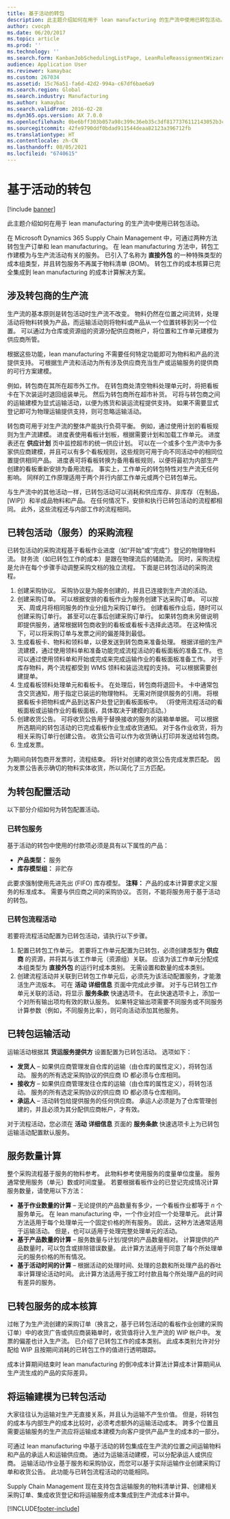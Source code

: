```yaml
---
title: 基于活动的转包
description: 此主题介绍如何在用于 lean manufacturing 的生产流中使用已转包活动。
author: cvocph
ms.date: 06/20/2017
ms.topic: article
ms.prod: ''
ms.technology: ''
ms.search.form: KanbanJobSchedulingListPage, LeanRuleReassignmentWizard, PlanActivity, ReqSupplyDemandSchedule, PlanActivityServiceDetails, PlanActivityServiceWizard
audience: Application User
ms.reviewer: kamaybac
ms.custom: 267034
ms.assetid: 15c76a51-fa6d-42d2-994a-c67df6bae6a9
ms.search.region: Global
ms.search.industry: Manufacturing
ms.author: kamaybac
ms.search.validFrom: 2016-02-28
ms.dyn365.ops.version: AX 7.0.0
ms.openlocfilehash: 0be6bff303b057a98c399c36eb35c3df8177376112143052b3c0e5652b62a286
ms.sourcegitcommit: 42fe9790ddf0bdad911544deaa82123a396712fb
ms.translationtype: HT
ms.contentlocale: zh-CN
ms.lasthandoff: 08/05/2021
ms.locfileid: "6740615"
---
```

# <a name="activity-based-subcontracting"></a>基于活动的转包

[!include [banner](../includes/banner.md)]

此主题介绍如何在用于 lean manufacturing 的生产流中使用已转包活动。

在 Microsoft Dynamics 365 Supply Chain Management 中，可通过两种方法转包生产订单和 lean manufacturing。 在 lean manufacturing 方法中，转包工作建模为与生产流活动有关的服务。 已引入了名称为 **直接外包** 的一种特殊类型的成本组类型，并且转包服务不再属于物料清单 (BOM)。 转包工作的成本核算已完全集成到 lean manufacturing 的成本计算解决方案。

## <a name="production-flows-that-involve-subcontractors"></a>涉及转包商的生产流
生产流的基本原则是转包活动时生产流不改变。 物料仍然在位置之间流转，处理活动将物料转换为产品，而运输活动则将物料或产品从一个位置转移到另一个位置。 可以通过为仓库或资源组的资源分配供应商帐户，将位置和工作单元建模为供应商所管。  

根据这些功能，lean manufacturing 不需要任何特定功能即可为物料和产品的流提供支持。 可根据生产流和活动为所有涉及供应商充当生产或运输服务的提供商的可行方案建模。  

例如，转包商在其所在超市外工作。 在转包商处清空物料处理单元时，将把看板卡在下次装运时退回组装单元。 然后为转包商所在超市补货。 可将与转包商之间的运输建模为显式运输活动，以便为拣货和装运流程提供支持。 如果不需要显式登记即可为物理运输提供支持，则可忽略运输活动。  

转包商可用于对生产流的整体产能执行负荷平衡。 例如，通过使用计划的看板规则为生产流建模。 进度表使用看板计划板，根据需要计划和加载工作单元。 进度表还在 **供应计划** 页中监控超市的统一供应计划。 可以在一个或多个生产流中为多家供应商建模，并且可以有多个看板规则，这些规则可用于向不同活动中的相同位置提供相同产品。 进度表可将看板转换为备用看板规则，以便将最初为内部生产创建的看板重新安排为备用流程。 事实上，工作单元的转包特性对生产流无任何影响。 同样的工作原理适用于两个并行内部工作单元或两个已转包单元。   

与生产流中的其他活动一样，已转包活动可以消耗和供应库存、非库存（在制品，\[WIP\]）和半成品物料和产品。 在任何情况下，安排和执行已转包活动的流程都相同。 此外，这些流程还与内部工作的流程相同。

## <a name="purchase-process-for-subcontracted-activities-services"></a>已转包活动（服务）的采购流程
已转包活动的采购流程基于看板作业进度（如“开始”或“完成”）登记的物理物料流。 财务流（如已转包工作的成本）是跟在物理流后的辅助流。 同时，采购流程是允许在每个步骤手动调整采购文档的独立流程。 下面是已转包活动的采购流程。

1.  创建采购协议。 采购协议是为服务创建的，并且已连接到生产流的活动。
2.  创建采购订单。 可以根据安排的看板作业为服务创建下达采购订单。 可以按天、周或月将相同服务的作业分组为采购订单行。 创建看板作业后，随时可以创建采购订单行。 甚至可以在事后创建采购订单行。 如果转包商未另做说明即提供服务，通常根据转包商收到的看板或看板卡选择此选项。 在这种情况下，可以将采购订单与发票之间的偏差降到最低。
3.  生成看板卡、物料和领料单，以便发送到转包商来准备处理。 根据详细的生产流建模，通过使用领料单和准备功能完成流程活动的看板面板的准备工作。 也可以通过使用领料单和开始或完成来完成运输作业的看板面板准备工作。 对于库存物料，两个流程都受到 WMS 领料和装运流程的支持。 可以根据需要创建提单。
4.  生成看板领料处理单元和看板卡。 在处理后，转包商将退回卡。 卡中通常包含交货通知，用于指定已装运的物理物料。 无需对所提供服务的引用。 将根据看板卡把物料或产品到达客户处登记到看板面板中。 （将使用流程活动的看板面板或运输作业的看板面板，具体取决于建模的活动。）
5.  创建收货公告。 可将收货公告用于替换接收的服务的装箱单单据。 可以根据所选期间的转包活动的已完成看板作业生成收货通知。 对于各作业收货，将为相关采购订单行创建公告。 收货公告可以作为收货确认打印并发送给转包商。
6.  生成发票。

为期间向转包商开发票时，流程结束。 将针对创建的收货公告完成发票匹配。 因为发票公告表示确切的物料实体收货，所以简化了三方匹配。

## <a name="configuring-activities-for-subcontracting"></a>为转包配置活动
以下部分介绍如何为转包配置活动。

### <a name="subcontracted-services"></a>已转包服务

基于活动的转包中使用的付款项必须是具有以下属性的产品：

-   **产品类型：** 服务
-   **库存模型组：** 非贮存

此要求强制使用先进先出 (FIFO) 库存模型。 **注释：** 产品的成本计算要求定义服务的标准成本。 需要与供应商之间的采购协议。 否则，不能将服务用于基于活动的转包。

### <a name="subcontracted-process-activities"></a>已转包流程活动

若要将流程活动配置为已转包活动，请执行以下步骤。

1.  配置已转包工作单元。 若要将工作单元配置为已转包，必须创建类型为 **供应商** 的资源，并将其与该工作单元（资源组）关联。 应该为该工作单元分配成本组类型为 **直接外包** 的运行时成本类别。 无需设置和数量的成本类别。
2.  创建流程活动并关联到已转包工作单元后，必须先为该活动配置服务，才能激活生产流版本。 可在 **活动** **详细信息** 页面中完成此步骤。 对于与已转包工作单元关联的活动，将显示 **服务条款** 快速选项卡。 在此快速选项卡上，添加一个对所有输出项均有效的默认服务。 如果特定输出项需要不同服务或不同服务计算参数（例如，不同服务比率），则可向活动添加其他服务。

## <a name="subcontracted-transfer-activities"></a>已转包运输活动
运输活动根据其 **货运服务提供方** 设置配置为已转包活动。 选项如下：

-   **发货人** – 如果供应商管理发自仓库的运输（由仓库的属性定义），将转包活动。 服务的所有选定采购协议的供应商 ID 都必须与仓库相同。
-   **接收方** – 如果供应商管理发往仓库的运输（由仓库的属性定义），将转包活动。 服务的所有选定采购协议的供应商 ID 都必须与仓库相同。
-   **承运人** – 活动转包给提供服务的任何供应商。 承运人必须是为了仓库管理创建的，并且必须为其分配供应商帐户，才有效。

对于流程活动，您必须在 **活动** **详细信息** 页面的 **服务条款** 快速选项卡上为已转包运输活动配置默认服务。

## <a name="service-quantity-calculation"></a>服务数量计算
整个采购流程基于服务的物料参考。 此物料参考使用服务的度量单位度量。 服务通常使用服务（单元）数或时间度量。 若要根据看板作业的已登记完成情况计算服务数量，请使用以下方法：

-   **基于作业数量的计算** – 无论提供的产品数量有多少，一个看板作业都等于 *n* 个服务单元。 在 lean manufacturing 中，一个作业对应一个处理单元。 此计算方法适用于每个处理单元一个固定价格的所有服务。 因此，这种方法通常适用于运输活动。 但是，也可以适用于处理完整处理单元的活动。
-   **基于产品数量的计算** – 服务数量与计划/提供的产品数量相对。 计算提供的产品数量时，可以包含或排除错误数量。 此计算方法适用于同意了每个所处理单元的服务价格的所有情况。
-   **基于活动时间的计算** – 根据活动的处理时间、处理的总数和所处理产品的吞吐率计算理论活动时间。 此计算方法适用于按工时付款且每个所处理产品的时间有差异的服务。

## <a name="cost-accounting-of-subcontracted-services"></a>已转包服务的成本核算
过帐了为生产流创建的采购订单（换言之，基于已转包活动的看板作业创建的采购订单）中的收货广告或供应商装箱单时，收货值将计入生产流的 WIP 帐户中。 发票的偏差也计入生产流。 已介绍了已转包工作的成本类别。 此成本类别允许对分配给 WIP 且按期间消耗的已转包工作的值进行透明跟踪。  

成本计算期间结束时 lean manufacturing 的倒冲成本计算法计算成本计算期间从生产流生成的产品的实际差异。

## <a name="modeling-transfers-as-subcontracted-activities"></a>将运输建模为已转包活动
大家往往认为运输对生产无直接关系，并且认为运输不产生价值。 但是，将转包的成本与内部生产的成本比较时，必须考虑额外的运输活动成本。 跨多个位置且需要运输服务的生产流应将运输成本建模为向客户提供产品产生的成本的一部分。 

可通过 lean manufacturing 中基于活动的转包集成在生产流的位置之间运输物料和产品的承运人和运输供应商。 通过为运输活动建模，可以分配承运人或供应商。 运输活动/作业基于服务和采购协议，而您可以基于实际运输作业创建采购订单和收货公告。 此功能与已转包流程活动的功能相同。  

Supply Chain Management 现在支持包含运输服务的物料清单计算、创建相关采购订单、集成收货登记和将运输服务成本集成到生产流成本计算中。





[!INCLUDE[footer-include](../../includes/footer-banner.md)]